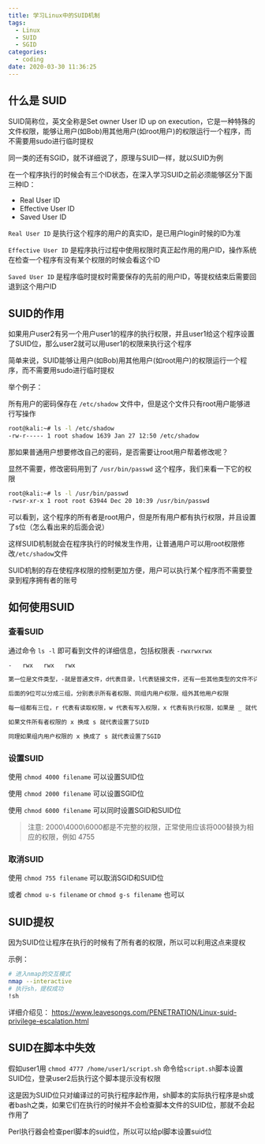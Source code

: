 ```yaml
---
title: 学习Linux中的SUID机制
tags:
  - Linux
  - SUID
  - SGID
categories:
  - coding
date: 2020-03-30 11:36:25
---
```


## 什么是 SUID

SUID简称位，英文全称是Set owner User ID up on execution，它是一种特殊的文件权限，能够让用户(如Bob)用其他用户(如root用户)的权限运行一个程序，而不需要用sudo进行临时提权

同一类的还有SGID，就不详细说了，原理与SUID一样，就以SUID为例

在一个程序执行的时候会有三个ID状态，在深入学习SUID之前必须能够区分下面三种ID：

- Real User ID
- Effective User ID
- Saved User ID

`Real User ID` 是执行这个程序的用户的真实ID，是已用户login时候的ID为准

`Effective User ID` 是程序执行过程中使用权限时真正起作用的用户ID，操作系统在检查一个程序有没有某个权限的时候会看这个ID

`Saved User ID` 是程序临时提权时需要保存的先前的用户ID，等提权结束后需要回退到这个用户ID

## SUID的作用

如果用户user2有另一个用户user1的程序的执行权限，并且user1给这个程序设置了SUID位，那么user2就可以用user1的权限来执行这个程序

简单来说，SUID能够让用户(如Bob)用其他用户(如root用户)的权限运行一个程序，而不需要用sudo进行临时提权

举个例子：

所有用户的密码保存在 `/etc/shadow` 文件中，但是这个文件只有root用户能够进行写操作

```bash
root@kali:~# ls -l /etc/shadow
-rw-r----- 1 root shadow 1639 Jan 27 12:50 /etc/shadow
```

那如果普通用户想要修改自己的密码，是否需要让root用户帮着修改呢？

显然不需要，修改密码用到了 `/usr/bin/passwd` 这个程序，我们来看一下它的权限

```bash
root@kali:~# ls -l /usr/bin/passwd
-rwsr-xr-x 1 root root 63944 Dec 20 10:39 /usr/bin/passwd
```

可以看到，这个程序的所有者是root用户，但是所有用户都有执行权限，并且设置了s位（怎么看出来的后面会说）

这样SUID机制就会在程序执行的时候发生作用，让普通用户可以用root权限修改`/etc/shadow`文件

SUID机制的存在使程序权限的控制更加方便，用户可以执行某个程序而不需要登录到程序拥有者的账号

## 如何使用SUID

### 查看SUID

通过命令 `ls -l` 即可看到文件的详细信息，包括权限表 `-rwxrwxrwx`

```bash
-   rwx   rwx   rwx

第一位是文件类型，-就是普通文件，d代表目录，l代表链接文件，还有一些其他类型的文件不详细说了

后面的9位可以分成三组，分别表示所有者权限、同组内用户权限，组外其他用户权限

每一组都有三位，r 代表有读取权限，w 代表有写入权限，x 代表有执行权限，如果是 _ 就代表没有相应的权限

如果文件所有者权限的 x 换成 s 就代表设置了SUID

同理如果组内用户权限的 x 换成了 s 就代表设置了SGID
```

### 设置SUID

使用 `chmod 4000 filename` 可以设置SUID位

使用 `chmod 2000 filename` 可以设置SGID位

使用 `chmod 6000 filename` 可以同时设置SGID和SUID位

> 注意: 2000\4000\6000都是不完整的权限，正常使用应该将000替换为相应的权限，例如 4755

### 取消SUID

使用 `chmod 755 filename` 可以取消SGID和SUID位

或者 `chmod u-s filename` or `chmod g-s filename` 也可以

## SUID提权

因为SUID位让程序在执行的时候有了所有者的权限，所以可以利用这点来提权

示例：

```bash
# 进入nmap的交互模式
nmap --interactive
# 执行sh，提权成功
!sh
```

详细介绍见： https://www.leavesongs.com/PENETRATION/Linux-suid-privilege-escalation.html

## SUID在脚本中失效

假如user1用 `chmod 4777 /home/user1/script.sh` 命令给`script.sh`脚本设置SUID位，登录user2后执行这个脚本提示没有权限

这是因为SUID位只对编译过的可执行程序起作用，sh脚本的实际执行程序是sh或者bash之类，如果它们在执行的时候并不会检查脚本文件的SUID位，那就不会起作用了

Perl执行器会检查perl脚本的suid位，所以可以给pl脚本设置suid位

